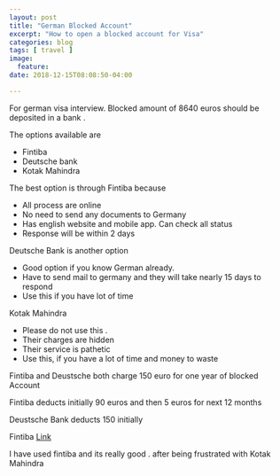 ```yaml
---
layout: post
title: "German Blocked Account"
excerpt: "How to open a blocked account for Visa"
categories: blog
tags: [ travel ]
image:
  feature:
date: 2018-12-15T08:08:50-04:00

---
```



For german visa interview.
Blocked amount of 8640 euros should be deposited in a bank .

The options available are
- Fintiba
- Deutsche bank
- Kotak Mahindra


The best option is through Fintiba because
- All process are online
- No need to send any documents to Germany
- Has english website and mobile app. Can check all status
- Response will be within 2 days

Deutsche Bank is another option
- Good option if you know  German already.
- Have to send mail to germany and they will take nearly 15 days to respond
- Use this if you have lot of time

Kotak Mahindra
- Please do not use this .
- Their charges are hidden
- Their service is pathetic
- Use this, if you have a lot of time and money to waste


Fintiba and Deustsche both charge 150 euro for one year of blocked Account

Fintiba deducts initially 90 euros and then 5 euros for next 12 months

Deustsche Bank deducts 150 initially


Fintiba [Link](https://www.fintiba.com/)

I have used fintiba and its really good .
after being frustrated with Kotak Mahindra
